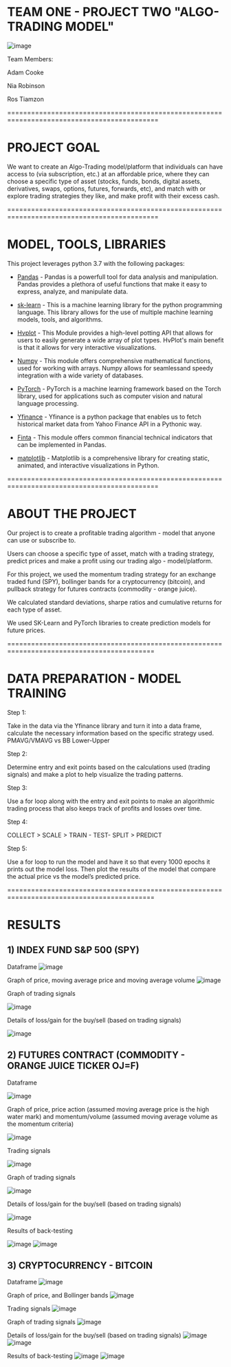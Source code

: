 # TEAM ONE - PROJECT TWO "ALGO-TRADING MODEL"

![image](https://user-images.githubusercontent.com/108433370/196785794-1f9f88d8-44bf-47f6-9a6c-0ddb95b1e069.png)

Team Members:

Adam Cooke

Nia Robinson

Ros Tiamzon

============================================================================================

# PROJECT GOAL

We want to create an Algo-Trading model/platform that individuals can have access to (via subscription, etc.) at an affordable price, where they can choose a specific type of asset (stocks, funds, bonds, digital assets, derivatives, swaps, options, futures, forwards, etc), and match with or explore trading strategies they like, and make profit with their excess cash.

============================================================================================

# MODEL, TOOLS, LIBRARIES
This project leverages python 3.7 with the following packages:

* [Pandas](https://pandas.pydata.org/) - Pandas is a powerfull tool for data analysis and manipulation. Pandas provides a plethora of useful functions that make it easy to express, analyze, and manipulate data.

* [sk-learn](https://scikit-learn.org/stable/) - This is a machine learning library for the python programming language. This library allows for the use of multiple machine learning models, tools, and algorithms.

* [Hvplot](https://hvplot.holoviz.org/) - This Module provides a high-level potting API that allows for users to easily generate a wide array of plot types. HvPlot's main benefit is that it allows for very interactive visualizations.

* [Numpy](https://numpy.org/) - This module offers comprehensive mathematical functions, used for working with arrays. Numpy allows for seamlessand speedy integration with a wide variety of databases.

* [PyTorch](https://pytorch.org/) - PyTorch is a machine learning framework based on the Torch library, used for applications such as computer vision and natural language processing.

* [Yfinance](https://pypi.org/project/yfinance/) - Yfinance is a python package that enables us to fetch historical market data from Yahoo Finance API in a Pythonic way.

* [Finta](https://github.com/peerchemist/finta) - This module offers common financial technical indicators that can be implemented in Pandas.

* [matplotlib](https://matplotlib.org/) - Matplotlib is a comprehensive library for creating static, animated, and interactive visualizations in Python. 



============================================================================================

# ABOUT THE PROJECT

Our project is to create a profitable trading algorithm - model that anyone can use or subscribe to.

Users can choose a specific type of asset, match with a trading strategy, predict prices and make a profit using our trading algo - model/platform.  

For this project, we used the momentum trading strategy for an exchange traded fund (SPY), bollinger bands for a cryptocurrency (bitcoin), and pullback strategy for futures contracts (commodity - orange juice). 

We calculated standard deviations, sharpe ratios and cumulative returns for each type of asset. 

We used SK-Learn and PyTorch libraries to create prediction models for future prices.


===========================================================================================

# DATA PREPARATION - MODEL TRAINING 

Step 1:

Take in the data via the Yfinance library and turn it into a data frame, calculate the necessary information based on the specific strategy used. PMAVG/VMAVG vs BB Lower-Upper

Step 2:

Determine  entry and exit points based on the calculations used (trading signals) and make a plot to help visualize the trading patterns.

Step 3: 

Use a for loop along with the entry and exit points to make an algorithmic trading process that also keeps track of profits and losses over time.

Step 4: 

COLLECT > SCALE > TRAIN - TEST- SPLIT > PREDICT

Step 5: 

Use a for loop to run the model and have it so that every 1000 epochs it prints out the model loss. Then plot the results of the model that compare the actual price vs the model’s predicted price.


===========================================================================================

# RESULTS

## 1) INDEX FUND S&P 500 (SPY)
Dataframe
![image](https://user-images.githubusercontent.com/107158380/196812002-2b5f071f-e5ac-4afa-9ba0-3a2078cf0fcd.png)

Graph of price, moving average price and moving average volume
![image](https://user-images.githubusercontent.com/108433370/196787488-3f8d8a6b-f5b1-463c-91c6-ddd9988d22bb.png)


Graph of trading signals

![image](https://user-images.githubusercontent.com/108433370/196787577-c4f165be-5e15-4c6e-894e-595add04d2a1.png)

Details of loss/gain for the buy/sell (based on trading signals)

![image](https://user-images.githubusercontent.com/108433370/196787848-f7aee07e-322b-4ea1-8bd1-e4f8818dc813.png)


## 2) FUTURES CONTRACT (COMMODITY - ORANGE JUICE TICKER OJ=F) 

Dataframe

![image](https://user-images.githubusercontent.com/108433370/196789157-aa384dec-cbd6-4582-a3fa-0588b8b35ae2.png)

Graph of price, price action (assumed moving average price is the high water mark) and momentum/volume (assumed moving average volume as the momentum criteria)

![image](https://user-images.githubusercontent.com/108433370/196788407-9c646dc8-a7d7-4a53-8607-e34be3a16b02.png)

Trading signals

![image](https://user-images.githubusercontent.com/108433370/196788862-77fa7757-3024-4cf2-bbfc-695c9a328cc8.png)

Graph of trading signals

![image](https://user-images.githubusercontent.com/108433370/196788465-8897a9a0-379a-45f2-9e5e-20b3ab4ee3aa.png)

Details of loss/gain for the buy/sell (based on trading signals)

![image](https://user-images.githubusercontent.com/108433370/196788539-213f0eca-d861-4f55-a46f-4eedf2505fd4.png)


Results of back-testing

![image](https://user-images.githubusercontent.com/108433370/196788624-e09bc953-6d94-4f26-a357-0a9ef973cdec.png)
![image](https://user-images.githubusercontent.com/107158380/196811824-b586ab65-324d-4ea4-8bfa-40fb37a9ed88.png)





## 3) CRYPTOCURRENCY - BITCOIN 

Dataframe
![image](https://user-images.githubusercontent.com/107158380/196811171-5f973953-3be3-4365-ba21-255680a77c68.png)


Graph of price, and Bollinger bands
![image](https://user-images.githubusercontent.com/107158380/196811310-c968717f-a39f-4b0c-b25f-48a7fa7e4fec.png)


Trading signals
![image](https://user-images.githubusercontent.com/107158380/196811406-e6772eb0-2e42-4e6d-b7f9-12305ae0bfde.png)

Graph of trading signals
![image](https://user-images.githubusercontent.com/107158380/196811515-5e70ec36-629d-4849-807c-1ab8f3dd208a.png)

Details of loss/gain for the buy/sell (based on trading signals)
![image](https://user-images.githubusercontent.com/107158380/196811667-6e847060-2f10-445f-af65-61929c686066.png)
![image](https://user-images.githubusercontent.com/107158380/196811700-ae30361a-2a53-444b-8f4b-29c84fd7991b.png)


Results of back-testing
![image](https://user-images.githubusercontent.com/107158380/196810761-accbb1a8-70fb-4a9d-bea4-90f6b822b162.png)
![image](https://user-images.githubusercontent.com/107158380/196810817-aaaaa68a-1654-433c-9238-0ba1c17a444d.png)




